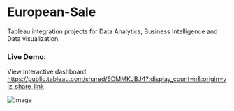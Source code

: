# European-Sale

Tableau integration projects for Data Analytics, Business Intelligence and Data visualization.

### Live Demo:
View interactive dashboard: https://public.tableau.com/shared/6DMMKJBJ4?:display_count=n&:origin=viz_share_link

![image](https://github.com/jyin16/European-Sale/assets/160368135/68e9326b-64e6-4123-9fc3-f48578449897)


